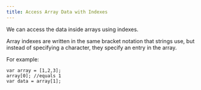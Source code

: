 ```yaml
---
title: Access Array Data with Indexes
---
```

We can access the data inside arrays using indexes.

Array indexes are written in the same bracket notation that strings use, but instead of specifying a character, they specify an entry in the array.

For example:

    var array = [1,2,3];
    array[0]; //equals 1
    var data = array[1];

